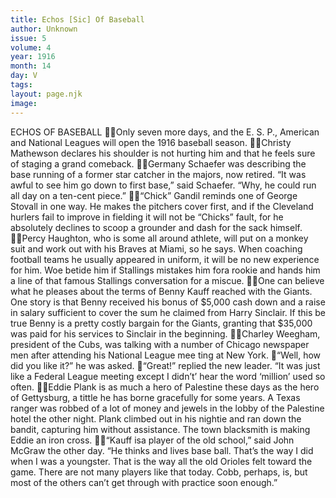 ```yaml
---
title: Echos [Sic] Of Baseball
author: Unknown
issue: 5
volume: 4
year: 1916
month: 14
day: V
tags:
layout: page.njk
image:
---
```

ECHOS OF BASEBALL Only seven more days, and the E. S. P., American and National Leagues will open the 1916 baseball season. Christy Mathewson declares his shoulder is not hurting him and that he feels sure of staging a grand comeback. Germany Schaefer was describing the base running of a former star catcher in the majors, now retired. “It was awful to see him go down to first base,” said Schaefer. “Why, he could run all day on a ten-cent piece.” “Chick” Gandil reminds one of George Stovall in one way. He makes the pitchers cover first, and if the Cleveland hurlers fail to improve in fielding it will not be “Chicks” fault, for he absolutely declines to scoop a grounder and dash for the sack himself. Percy Haughton, who is some all around athlete, will put on a monkey suit and work out with his Braves at Miami, so he says. When coaching football teams he usually appeared in uniform, it will be no new experience for him. Woe betide him if Stallings mistakes him fora rookie and hands him a line of that famous Stallings conversation for a miscue. One can believe what he pleases about the terms of Benny Kauff reached with the Giants. One story is that Benny received his bonus of $5,000 cash down and a raise in salary sufficient to cover the sum he claimed from Harry Sinclair. If this be true Benny is a pretty costly bargain for the Giants, granting that $35,000 was paid for his services to Sinclair in the beginning. Charley Weegham, president of the Cubs, was talking with a number of Chicago newspaper men after attending his National League mee ting at New York. “Well, how did you like it?” he was asked. “Great!” replied the new leader. “It was just like a Federal League meeting except I didn’t’ hear the word ‘million’ used so often. Eddie Plank is as much a hero of Palestine these days as the hero of Gettysburg, a tittle he has borne gracefully for some years. A Texas ranger was robbed of a lot of money and jewels in the lobby of the Palestine hotel the other night. Plank climbed out in his nightie and ran down the bandit, capturing him without assistance. The town blacksmith is making Eddie an iron cross. “Kauff isa player of the old school,” said John McGraw the other day. “He thinks and lives base ball. That’s the way I did when I was a youngster. That is the way all the old Orioles felt toward the game. There are not many players like that today. Cobb, perhaps, is, but most of the others can’t get through with practice soon enough.” 
